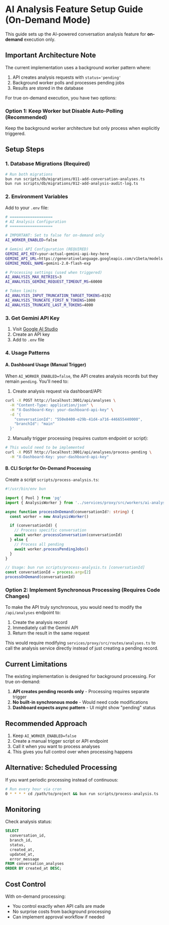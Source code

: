 # AI Analysis Feature Setup Guide (On-Demand Mode)

This guide sets up the AI-powered conversation analysis feature for **on-demand** execution only.

## Important Architecture Note

The current implementation uses a background worker pattern where:

1. API creates analysis requests with `status='pending'`
2. Background worker polls and processes pending jobs
3. Results are stored in the database

For true on-demand execution, you have two options:

### Option 1: Keep Worker but Disable Auto-Polling (Recommended)

Keep the background worker architecture but only process when explicitly triggered.

## Setup Steps

### 1. Database Migrations (Required)

```bash
# Run both migrations
bun run scripts/db/migrations/011-add-conversation-analyses.ts
bun run scripts/db/migrations/012-add-analysis-audit-log.ts
```

### 2. Environment Variables

Add to your `.env` file:

```bash
# ===================
# AI Analysis Configuration
# ===================

# IMPORTANT: Set to false for on-demand only
AI_WORKER_ENABLED=false

# Gemini API Configuration (REQUIRED)
GEMINI_API_KEY=your-actual-gemini-api-key-here
GEMINI_API_URL=https://generativelanguage.googleapis.com/v1beta/models
GEMINI_MODEL_NAME=gemini-2.0-flash-exp

# Processing settings (used when triggered)
AI_ANALYSIS_MAX_RETRIES=3
AI_ANALYSIS_GEMINI_REQUEST_TIMEOUT_MS=60000

# Token limits
AI_ANALYSIS_INPUT_TRUNCATION_TARGET_TOKENS=8192
AI_ANALYSIS_TRUNCATE_FIRST_N_TOKENS=1000
AI_ANALYSIS_TRUNCATE_LAST_M_TOKENS=4000
```

### 3. Get Gemini API Key

1. Visit [Google AI Studio](https://makersuite.google.com/app/apikey)
2. Create an API key
3. Add to `.env` file

### 4. Usage Patterns

#### A. Dashboard Usage (Manual Trigger)

When `AI_WORKER_ENABLED=false`, the API creates analysis records but they remain `pending`. You'll need to:

1. Create analysis request via dashboard/API:

```bash
curl -X POST http://localhost:3001/api/analyses \
  -H "Content-Type: application/json" \
  -H "X-Dashboard-Key: your-dashboard-api-key" \
  -d '{
    "conversationId": "550e8400-e29b-41d4-a716-446655440000",
    "branchId": "main"
  }'
```

2. Manually trigger processing (requires custom endpoint or script):

```bash
# This would need to be implemented
curl -X POST http://localhost:3001/api/analyses/process-pending \
  -H "X-Dashboard-Key: your-dashboard-api-key"
```

#### B. CLI Script for On-Demand Processing

Create a script `scripts/process-analysis.ts`:

```typescript
#!/usr/bin/env bun

import { Pool } from 'pg'
import { AnalysisWorker } from '../services/proxy/src/workers/ai-analysis/AnalysisWorker.js'

async function processOnDemand(conversationId?: string) {
  const worker = new AnalysisWorker()

  if (conversationId) {
    // Process specific conversation
    await worker.processConversation(conversationId)
  } else {
    // Process all pending
    await worker.processPendingJobs()
  }
}

// Usage: bun run scripts/process-analysis.ts [conversationId]
const conversationId = process.argv[2]
processOnDemand(conversationId)
```

### Option 2: Implement Synchronous Processing (Requires Code Changes)

To make the API truly synchronous, you would need to modify the `/api/analyses` endpoint to:

1. Create the analysis record
2. Immediately call the Gemini API
3. Return the result in the same request

This would require modifying `services/proxy/src/routes/analyses.ts` to call the analysis service directly instead of just creating a pending record.

## Current Limitations

The existing implementation is designed for background processing. For true on-demand:

1. **API creates pending records only** - Processing requires separate trigger
2. **No built-in synchronous mode** - Would need code modifications
3. **Dashboard expects async pattern** - UI might show "pending" status

## Recommended Approach

1. Keep `AI_WORKER_ENABLED=false`
2. Create a manual trigger script or API endpoint
3. Call it when you want to process analyses
4. This gives you full control over when processing happens

## Alternative: Scheduled Processing

If you want periodic processing instead of continuous:

```bash
# Run every hour via cron
0 * * * * cd /path/to/project && bun run scripts/process-analysis.ts
```

## Monitoring

Check analysis status:

```sql
SELECT
  conversation_id,
  branch_id,
  status,
  created_at,
  updated_at,
  error_message
FROM conversation_analyses
ORDER BY created_at DESC;
```

## Cost Control

With on-demand processing:

- You control exactly when API calls are made
- No surprise costs from background processing
- Can implement approval workflow if needed
